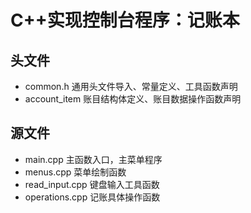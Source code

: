# C++实现控制台程序：记账本

## 头文件

- common.h	通用头文件导入、常量定义、工具函数声明
- account_item   账目结构体定义、账目数据操作函数声明

## 源文件

- main.cpp	主函数入口，主菜单程序
- menus.cpp   菜单绘制函数
- read_input.cpp   键盘输入工具函数
- operations.cpp   记账具体操作函数

